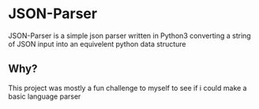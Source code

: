 # JSON-Parser
 
JSON-Parser is a simple json parser written in Python3 converting a string of JSON input
into an equivelent python data structure

## Why?

This project was mostly a fun challenge to myself to see if i could make a basic language parser
